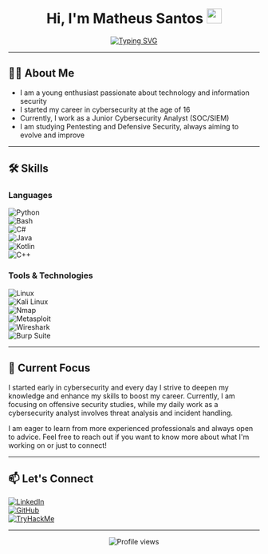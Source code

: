 <h1 align="center"><b>Hi, I'm Matheus Santos</b> <img src="https://media.giphy.com/media/hvRJCLFzcasrR4ia7z/giphy.gif" width="30"></h1>

<p align="center">
  <a href="https://git.io/typing-svg">
    <img src="https://readme-typing-svg.demolab.com?font=Fira+Code&weight=500&size=22&pause=1000&width=435&lines=%3E+omatheusanttos+github" alt="Typing SVG" />
  </a>
</p>

---

## 👨‍💻 About Me

- I am a young enthusiast passionate about technology and information security  
- I started my career in cybersecurity at the age of 16  
- Currently, I work as a Junior Cybersecurity Analyst (SOC/SIEM)  
- I am studying Pentesting and Defensive Security, always aiming to evolve and improve  

---

## 🛠️ Skills

### Languages
![Python](https://img.shields.io/badge/Python-3776AB?style=for-the-badge&logo=python&logoColor=white)  
![Bash](https://img.shields.io/badge/Bash-4EAA25?style=for-the-badge&logo=gnu-bash&logoColor=white)  
![C#](https://img.shields.io/badge/C%23-239120?style=for-the-badge&logo=c-sharp&logoColor=white)  
![Java](https://img.shields.io/badge/Java-007396?style=for-the-badge&logo=java&logoColor=white)  
![Kotlin](https://img.shields.io/badge/Kotlin-0095D5?style=for-the-badge&logo=kotlin&logoColor=white)  
![C++](https://img.shields.io/badge/C++-00599C?style=for-the-badge&logo=c%2B%2B&logoColor=white)  

### Tools & Technologies  
![Linux](https://img.shields.io/badge/Linux-FCC624?style=for-the-badge&logo=linux&logoColor=black)  
![Kali Linux](https://img.shields.io/badge/Kali%20Linux-557C94?style=for-the-badge&logo=kalilinux&logoColor=white)  
![Nmap](https://img.shields.io/badge/Nmap-005F87?style=for-the-badge)  
![Metasploit](https://img.shields.io/badge/Metasploit-5E5E5E?style=for-the-badge)  
![Wireshark](https://img.shields.io/badge/Wireshark-1679A7?style=for-the-badge&logo=wireshark&logoColor=white)  
![Burp Suite](https://img.shields.io/badge/Burp%20Suite-EE7624?style=for-the-badge)  

---

## 🎯 Current Focus

I started early in cybersecurity and every day I strive to deepen my knowledge and enhance my skills to boost my career. Currently, I am focusing on offensive security studies, while my daily work as a cybersecurity analyst involves threat analysis and incident handling.  

I am eager to learn from more experienced professionals and always open to advice. Feel free to reach out if you want to know more about what I'm working on or just to connect!

---

## 📫 Let's Connect

[![LinkedIn](https://img.shields.io/badge/LinkedIn-Matheus%20Santos-0A66C2?style=for-the-badge&logo=linkedin&logoColor=white)](https://www.linkedin.com/in/thmatheussantos/)  
[![GitHub](https://img.shields.io/badge/GitHub-omatheusanttos-181717?style=for-the-badge&logo=github&logoColor=white)](https://github.com/omatheusanttos)  
[![TryHackMe](https://img.shields.io/badge/TryHackMe-omatheusanttos-FF5722?style=for-the-badge&logo=tryhackme&logoColor=white)](https://tryhackme.com/p/omatheusanttos)  

---

<div align="center">
  <img src="https://komarev.com/ghpvc/?username=omatheusanttos&color=blue" alt="Profile views" />
</div>
